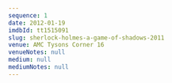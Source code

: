 ```yaml
---
sequence: 1
date: 2012-01-19
imdbId: tt1515091
slug: sherlock-holmes-a-game-of-shadows-2011
venue: AMC Tysons Corner 16
venueNotes: null
medium: null
mediumNotes: null
---
```


